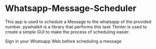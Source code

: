 # Whatsapp-Message-Scheduler

This app is used to schedule a Message to the whatsapp of the provided number. pywhatkit is a library that performs this task
Tkinter is used to create a simple GUI to make the process of scheduling easier.

Sign in your Whatsapp Web before scheduling a message
